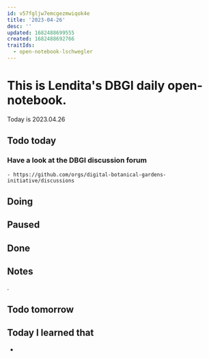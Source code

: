 ```yaml
---
id: v57fgljw7emcgezmwiqok4e
title: '2023-04-26'
desc: ''
updated: 1682488699555
created: 1682488692766
traitIds:
  - open-notebook-lschwegler
---
```


# This is Lendita's DBGI daily open-notebook.

Today is 2023.04.26

## Todo today

### Have a look at the DBGI discussion forum
    - https://github.com/orgs/digital-botanical-gardens-initiative/discussions
###
###

## Doing

## Paused

## Done

## Notes
.

## Todo tomorrow

###
###
###


## Today I learned that

-